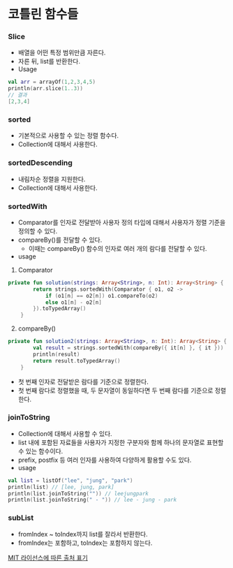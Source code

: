 # 코틀린 함수들

### Slice

- 배열을 어떤 특정 범위만큼 자른다.
- 자른 뒤, list를 반환한다.
- Usage

```kotlin
val arr = arrayOf(1,2,3,4,5)
println(arr.slice(1..3))
// 결과
[2,3,4]
```

### sorted

- 기본적으로 사용할 수 있는 정렬 함수다.
- Collection에 대해서 사용한다.

### sortedDescending

- 내림차순 정렬을 지원한다.
- Collection에 대해서 사용한다.

### sortedWith

- Comparator를 인자로 전달받아 사용자 정의 타입에 대해서 사용자가 정렬 기준을 정의할 수 있다.
- compareBy()를 전달할 수 있다.
    - 이때는 compareBy() 함수의 인자로 여러 개의 람다를 전달할 수 있다.
- usage

1) Comparator

```kotlin
private fun solution(strings: Array<String>, n: Int): Array<String> {
        return strings.sortedWith(Comparator { o1, o2 ->
            if (o1[n] == o2[n]) o1.compareTo(o2)
            else o1[n] - o2[n]
        }).toTypedArray()
    }
```

2) compareBy()

```kotlin
private fun solution2(strings: Array<String>, n: Int): Array<String> {
        val result = strings.sortedWith(compareBy({ it[n] }, { it }))
        println(result)
        return result.toTypedArray()
    }
```

- 첫 번째 인자로 전달받은 람다를 기준으로 정렬한다.
- 첫 번째 람다로 정렬했을 때, 두 문자열이 동일하다면 두 번째 람다를 기준으로 정렬한다.

### joinToString

- Collection에 대해서 사용할 수 있다.
- list 내에 포함된 자료들을 사용자가 지정한 구분자와 함께 하나의 문자열로 표현할 수 있는 함수이다.
- prefix, postfix 등 여러 인자를 사용하여 다양하게 활용할 수도 있다.
- usage

```kotlin
val list = listOf("lee", "jung", "park")
println(list) // [lee, jung, park]
println(list.joinToString("")) // leejungpark
println(list.joinToString(" - ")) // lee - jung - park
```

### subList

- fromIndex ~ toIndex까지 list를 잘라서 반환한다.
- fromIndex는 포함하고, toIndex는 포함하지 않는다.

[MIT 라이선스에 따른 출처 표기](https://github.com/WooVictory/Ready-For-Tech-Interview)